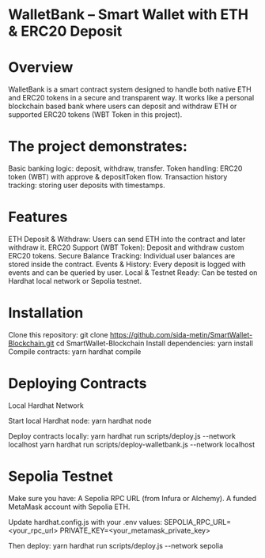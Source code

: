 # WalletBank – Smart Wallet with ETH & ERC20 Deposit
# Overview
WalletBank is a smart contract system designed to handle both native ETH and ERC20 tokens in a secure and transparent way. It works like a personal blockchain based bank where users can deposit and withdraw ETH or supported ERC20 tokens (WBT Token in this project).

# The project demonstrates:

Basic banking logic: deposit, withdraw, transfer.
Token handling: ERC20 token (WBT) with approve & depositToken flow.
Transaction history tracking: storing user deposits with timestamps.

# Features
ETH Deposit & Withdraw: Users can send ETH into the contract and later withdraw it.
ERC20 Support (WBT Token): Deposit and withdraw custom ERC20 tokens.
Secure Balance Tracking: Individual user balances are stored inside the contract.
Events & History: Every deposit is logged with events and can be queried by user.
Local & Testnet Ready: Can be tested on Hardhat local network or Sepolia testnet.

# Installation
Clone this repository:
git clone https://github.com/sida-metin/SmartWallet-Blockchain.git
cd SmartWallet-Blockchain
Install dependencies:
yarn install
Compile contracts:
yarn hardhat compile

# Deploying Contracts
Local Hardhat Network

Start local Hardhat node:
yarn hardhat node

Deploy contracts locally:
yarn hardhat run scripts/deploy.js --network localhost
yarn hardhat run scripts/deploy-walletbank.js --network localhost


# Sepolia Testnet
Make sure you have:
A Sepolia RPC URL (from Infura or Alchemy).
A funded MetaMask account with Sepolia ETH.

Update hardhat.config.js with your .env values:
SEPOLIA_RPC_URL=<your_rpc_url>
PRIVATE_KEY=<your_metamask_private_key>

Then deploy:
yarn hardhat run scripts/deploy.js --network sepolia







